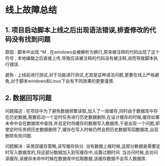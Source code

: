 # 线上故障总结



## 1. 项目启动脚本上线之后出现语法错误,排查修改的代码没有找到问题

原因 : 脚本中出现 ^M , 在windows会被解析为换行,原来被注释的代码出现了这个符号 , 本地编辑之后直接上传,导致应该被注释的代码没有被注释,进而导致脚本执行错误.

避免 : 上线前进行测试,对于功能进行测试,尤其是这种语法问题,更要在线上严格避免,对于脚本windows和Linux下会有不同效果的更要谨慎.

## 2. 数据回写问题
问题描述 : 在项目中为了避免数据频繁读取,加入了一层缓存,同时由于数据库中存在历史数据,需要启动一个定时任务进行历史数据删除,在设计缓存的时候,缓存如果未命中会在数据库中查找.并且定时将缓存的数据写入数据库,于是出现一个问题,即使定时任务把历史数据删除了,缓存在写入时候仍然会把历史数据写回数据库,出现删除失败问题.

问题解决 : 采用双缓存策略,读写缓存拆分.
当有数据上报时候,这部分数据是需要定时写入数据库的,将这部分数据加入到写缓存中,设置过期时间.
当访问时候,会访问读缓存,读缓存未命中时候在数据库中拉取数据,该缓存数据不会写入数据库.